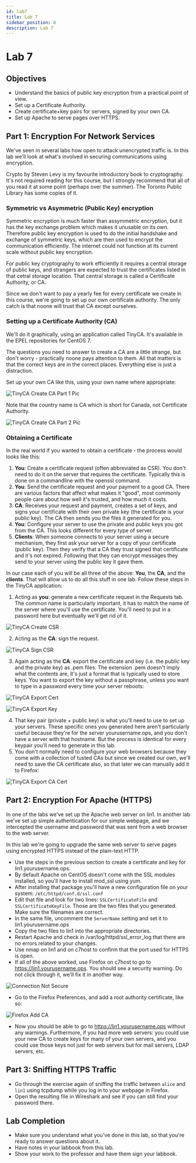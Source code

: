 ```yaml
---
id: lab7
title: Lab 7
sidebar_position: 8
description: Lab 7
---
```


# Lab 7

## Objectives

- Understand the basics of public key encryption from a practical point of view.
- Set up a Certificate Authority.
- Create certificate+key pairs for servers, signed by your own CA.
- Set up Apache to serve pages over HTTPS.

## Part 1: Encryption For Network Services

We've seen in several labs how open to attack unencrypted traffic is. In this lab we'll look at what's involved in securing communications using encryption.

Crypto by Steven Levy is my favourite introductory book to cryptography. It's not required reading for this course, but I strongly recommend that all of you read it at some point (perhaps over the summer). The Toronto Public Library has some copies of it.

### Symmetric vs Asymmetric (Public Key) encryption

Symmetric encryption is much faster than assymmetric encryption, but it has the key exchange problem which makes it unusable on its own. Therefore public key encryption is used to do the initial handshake and exchange of symmetric keys, which are then used to encrypt the communication efficiently. The internet could not function at its current scale without public key encryption.

For public key cryptography to work efficiently it requires a central storage of public keys, and strangers are expected to trust the certificates listed in that cetral storage location. That central storage is called a Certificate Authority, or CA.

Since we don't want to pay a yearly fee for every certificate we create in this course, we're going to set up our own certificate authority. The only catch is that noone will trust that CA except ourselves.

### Setting up a Certificate Authority (CA)

We'll do it graphically, using an application called TinyCA. It's available in the EPEL repositories for CentOS 7.

The questions you need to answer to create a CA are a little strange, but don't worry - practically noone pays attention to them. All that matters is that the correct keys are in the correct places. Everything else is just a distraction.

Set up your own CA like this, using your own name where appropriate:

![TinyCA Create CA Part 1 Pic](/img/TinyCACreateCApart1.png)

Note that the country name is CA which is short for Canada, not Certificate Authority.

![TinyCA Create CA Part 2 Pic](/img/TinyCACreateCApart2.png)

### Obtaining a Certificate

In the real world if you wanted to obtain a certificate - the process would looks like this:

1. **You**: Create a certificate request (often abbreviated as CSR). You don't need to do it on the server that requires the certificate. Typically this is done on a commandline with the openssl command.
2. **You**: Send the certificate request and your payment to a good CA. There are various factors that affect what makes it "good", most commonly people care about how well it's trusted, and how much it costs.
3. **CA**: Receives your request and payment, creates a set of keys, and signs your certificate with their own private key (the certificate is your public key). The CA then sends you the files it generated for you.
4. **You**: Configure your server to use the private and public keys you got from the CA. This looks different for every type of server.
5. **Clients**: When someone connects to your server using a secure mechanism, they first ask your server for a copy of your certificate (public key). Then they verify that a CA they trust signed that certificate and it's not expired. Following that they can encrypt messages they send to your server using the public key it gave them.

In our case each of you will be all three of the above: **You**, the **CA**, and the **clients**. That will allow us to do all this stuff in one lab. Follow these steps in the TinyCA application:

1. Acting as **you**: generate a new certificate request in the Requests tab. The common name is particularly important, it has to match the name of the server where you'll use the certificate. You'll need to put in a password here but eventually we'll get rid of it.

![TinyCA Create CSR](/img/TinyCACreateCSR.png)

2. Acting as the **CA**: sign the request.

![TinyCA Sign CSR](/img/TinyCASignCSR.png)

3. Again acting as the **CA**: export the certificate and key (i.e. the public key and the private key) as .pem files. The extension .pem doesn't imply what the contents are, it's just a format that is typically used to store keys. You want to export the key without a passphrase, unless you want to type in a password every time your server reboots:

![TinyCA Export Cert](/img/TinyCAExportCert.png)

![TinyCA Export Key](/img/TinyCAExportKey.png)

4. That key pair (private + public key) is what you'll need to use to set up your servers. These specific ones you generated here aren't particularly useful because they're for the server yourusername.ops, and you don't have a server with that hostname. But the process is identical for every keypair you'll need to generate in this lab.
5. You don't normally need to configure your web browsers because they come with a collection of tusted CAs but since we created our own, we'll need to save the CA certificate also, so that later we can manually add it to Firefox:

![TinyCA Export CA Cert](/img/TinyCAExportCACert.png)

## Part 2: Encryption For Apache (HTTPS)

In one of the labs we've set up the Apache web server on lin1. In another lab we've set up simple authentication for our simple webpage, and we intercepted the username and password that was sent from a web browser to the web server.

In this lab we're going to upgrade the same web server to serve pages using encrypted HTTPS instead of the plain-text HTTP.

- Use the steps in the previous section to create a certificate and key for lin1.yourusername.ops.
- By default Apache on CentOS doesn't come with the SSL modules installed, so you'll have to install mod_ssl using yum.
- After installing that package you'll have a new configuration file on your system: `/etc/httpd/conf.d/ssl.conf`
- Edit that file and look for two lines: `SSLCertificateFile` and `SSLCertificateKeyFile`. Those are the two files that you generated. Make sure the filenames are correct.
- In the same file, uncomment the `ServerName` setting and set it to lin1.yourusername.ops
- Copy the two files to lin1 into the appropriate directories.
- Restart Apache and check in /var/log/httpd/ssl_error_log that there are no errors related to your changes.
- Use nmap on lin1 and on c7host to confirm that the port used for HTTPS is open.
- If all of the above worked, use Firefox on c7host to go to https://lin1.yourusername.ops. You should see a security warning. Do not click through it, we'll fix it in another way.

![Connection Not Secure](/img/ConnectionNotSecure.png)

- Go to the Firefox Preferences, and add a root authority certificate, like so:

![Firefox Add CA](/img/FirefoxAddCA.png)

- Now you should be able to go to https://lin1.yourusername.ops without any warnings. Furthermore, if you had more web servers: you could use your new CA to create keys for many of your own servers, and you could use those keys not just for web servers but for mail servers, LDAP servers, etc.

## Part 3: Sniffing HTTPS Traffic

- Go through the exercise again of sniffing the traffic between `alice` and `lin1` using tcpdump while you log in to your webpage in Firefox.
- Open the resulting file in Wireshark and see if you can still find your password there.

## Lab Completion

- Make sure you understand what you've done in this lab, so that you're ready to answer questions about it.
- Have notes in your labbook from this lab.
- Show your work to the professor and have them sign your labbook.
